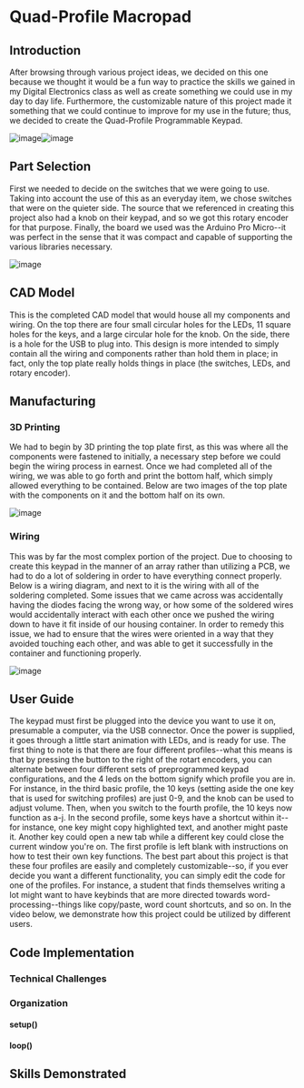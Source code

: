 # Quad-Profile Macropad

## Introduction

After browsing through various project ideas, we decided on this one because we thought it would be a fun way to practice the skills we gained in my Digital Electronics class as well as create something we could use in my day to day life. Furthermore, the customizable nature of this project made it something that we could continue to improve for my use in the future; thus, we decided to create the Quad-Profile Programmable Keypad. 

![image](https://user-images.githubusercontent.com/75506860/149467141-fce9367c-0101-465c-8d46-ae691f0a9bba.png)![image](https://user-images.githubusercontent.com/75506860/149467186-e9e70b88-b959-47b1-9bac-b2b50e576839.png)

## Part Selection

First we needed to decide on the switches that we were going to use. Taking into account the use of this as an everyday item, we chose switches that were on the quieter side. The source that we referenced in creating this project also had a knob on their keypad, and so we got this rotary encoder for that purpose. Finally, the board we used was the Arduino Pro Micro--it was perfect in the sense that it was compact and capable of supporting the various libraries necessary.

![image](https://user-images.githubusercontent.com/75506860/149284897-bcbd84eb-63aa-4d56-8cb0-28fd5df1fab5.png)

## CAD Model

This is the completed CAD model that would house all my components and wiring. On the top there are four small circular holes for the LEDs, 11 square holes for the keys, and a large circular hole for the knob. On the side, there is a hole for the USB to plug into. This design is more intended to simply contain all the wiring and components rather than hold them in place; in fact, only the top plate really holds things in place (the switches, LEDs, and rotary encoder).


## Manufacturing

### 3D Printing

We had to begin by 3D printing the top plate first, as this was where all the components were fastened to initially, a necessary step before we could begin the wiring process in earnest. Once we had completed all of the wiring, we was able to go forth and print the bottom half, which simply allowed everything to be contained. Below are two images of the top plate with the components on it and the bottom half on its own.

![image](https://user-images.githubusercontent.com/75506860/149285208-238d3bab-b4b3-4506-a2ac-ebd031e27e33.png)

### Wiring

This was by far the most complex portion of the project. Due to choosing to create this keypad in the manner of an array rather than utilizing a PCB, we had to do a lot of soldering in order to have everything connect properly. Below is a wiring diagram, and next to it is the wiring with all of the soldering completed. Some issues that we came across was accidentally having the diodes facing the wrong way, or how some of the soldered wires would accidentally interact with each other once we pushed the wiring down to have it fit inside of our housing container. In order to remedy this issue, we had to ensure that the wires were oriented in a way that they avoided touching each other, and was able to get it successfully in the container and functioning properly.

![image](https://user-images.githubusercontent.com/75506860/149280266-92cd7773-f6e2-4f8d-90a3-e38c987e9077.png)


## User Guide

The keypad must first be plugged into the device you want to use it on, presumable a computer, via the USB connector. Once the power is supplied, it goes through a little start animation with LEDs, and is ready for use. The first thing to note is that there are four different profiles--what this means is that by pressing the button to the right of the rotart encoders, you can alternate between four different sets of preprogrammed keypad configurations, and the 4 leds on the bottom signify which profile you are in. For instance, in the third basic profile, the 10 keys (setting aside the one key that is used for switching profiles) are just 0-9, and the knob can be used to adjust volume. Then, when you switch to the fourth profile, the 10 keys now function as a-j. In the second profile, some keys have a shortcut within it--for instance, one key might copy highlighted text, and another might paste it. Another key could open a new tab while a different key could close the current window you're on. The first profile is left blank with instructions on how to test their own key functions. The best part about this project is that these four profiles are easily and completely customizable--so, if you ever decide you want a different functionality, you can simply edit the code for one of the profiles. For instance, a student that finds themselves writing a lot might want to have keybinds that are more directed towards word-processing--things like copy/paste, word count shortcuts, and so on. In the video below, we demonstrate how this project could be utilized by different users.

## Code Implementation

### Technical Challenges



### Organization

#### setup()


#### loop()


## Skills Demonstrated
